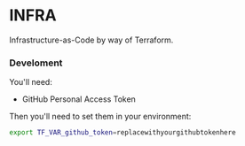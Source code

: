 # INFRA

Infrastructure-as-Code by way of Terraform.

### Develoment

You'll need:

* GitHub Personal Access Token

Then you'll need to set them in your environment:

```sh
export TF_VAR_github_token=replacewithyourgithubtokenhere
```
